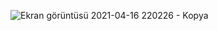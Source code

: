 ![Ekran görüntüsü 2021-04-16 220226 - Kopya](https://user-images.githubusercontent.com/75722301/115144843-83df9900-a057-11eb-8ecf-55e95ca9ed0a.png)


